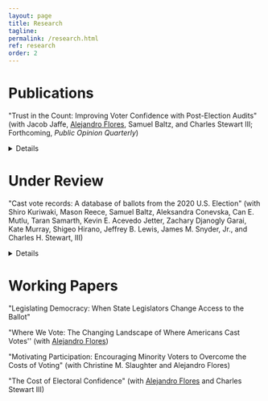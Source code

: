 ```yaml
---
layout: page
title: Research
tagline:
permalink: /research.html
ref: research
order: 2
---
```

# Publications
"Trust in the Count: Improving Voter Confidence with Post-Election Audits" (with Jacob Jaffe, [Alejandro Flores](https://a-flores.com), Samuel Baltz, and Charles Stewart III; Forthcoming, *Public Opinion Quarterly*) <details style="cursor: pointer;">**Abstract**: Post-election audits are thought to bolster voter confidence in elections, but it is unclear which aspects of audits drive public trust. Using pre-registered vignette and conjoint survey experiments administered by YouGov on a sample of 2,000 American respondents, we find that how an audit is conducted is more important than what an audit finds. Structural features of audits, like who conducts it and how its results are announced, turn out to be more consequential to voter evaluations of election results than the actual discrepancy found. Moreover, while Democrats and Republicans have increasingly divided views of the state of democracy in the United States, they are similarly receptive to information presented about audits, and largely agree that audits are effective tools for detecting errors in vote counting. Our findings thus reinforce the expectation that audits do increase voter trust and suggest that election administrators can strengthen voter confidence by making audits as transparent as possible.</details>

# Under Review
"Cast vote records: A database of ballots from the 2020 U.S. Election" (with Shiro Kuriwaki, Mason Reece, Samuel Baltz, Aleksandra Conevska, Can E. Mutlu, Taran Samarth, Kevin E. Acevedo Jetter, Zachary Djanogly Garai, Kate Murray, Shigeo Hirano, Jeffrey B. Lewis, James M. Snyder, Jr., and Charles H. Stewart, III) <details style="cursor: pointer;">**Abstract**: Ballots are the core records of elections. Electronic records of actual ballots cast (cast vote records) are available to the public in some jurisdictions. However, they have been released in a variety of formats and have not been independently evaluated. Here we introduce a database of cast vote records from the 2020 U.S. general election. We downloaded publicly available unstandardized cast vote records, standardized them into a multi-state database, and extensively compared their totals to certified election results. Our release includes vote records for President, Governor, U.S. Senate and House, and state upper and lower chambers -- covering 40.9 million voters in 20 states who voted for more than 2,121 candidates. This database serves as an uniquely granular administrative dataset for studying voting behavior and election administration. Using this data, we show that in battleground states, 1.9 percent of solid Republicans (as defined by their congressional and state legislative voting) in our database split their ticket for Joseph Biden, while 1.0 percent of solid Democrats split their ticket for Donald Trump.</details>

# Working Papers
"Legislating Democracy: When State Legislators Change Access to the Ballot"

"Where We Vote: The Changing Landscape of Where Americans Cast Votes'' (with [Alejandro Flores](https://a-flores.com))

"Motivating Participation: Encouraging Minority Voters to Overcome the Costs of Voting" (with Christine M. Slaughter and Alejandro Flores)

"The Cost of Electoral Confidence" (with [Alejandro Flores](https://a-flores.com) and Charles Stewart III)